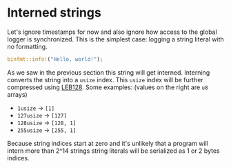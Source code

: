 # Interned strings

Let's ignore timestamps for now and also ignore how access to the global logger is synchronized.
This is the simplest case: logging a string literal with no formatting.

``` rust
binfmt::info!("Hello, world!");
```

As we saw in the previous section this string will get interned.
Interning converts the string into a `usize` index.
This `usize` index will be further compressed using [LEB128].
Some examples: (values on the right are `u8` arrays)

[LEB128]: https://en.wikipedia.org/wiki/LEB128

- `1usize` -> `[1]`
- `127usize` -> `[127]`
- `128usize` -> `[128, 1]`
- `255usize` -> `[255, 1]`

Because string indices start at zero and it's unlikely that a program will intern more than 2^14 strings string literals will be serialized as 1 or 2 bytes indices.
